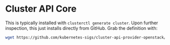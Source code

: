 # Cluster API Core

This is typically installed with `clusterctl generate cluster`.
Upon further inspection, this just installs directly from GitHub.
Grab the definition with:

```sh
wget https://github.com/kubernetes-sigs/cluster-api-provider-openstack/releases/download/v0.6.3/cluster-template.yaml -O manifest.yaml
```
